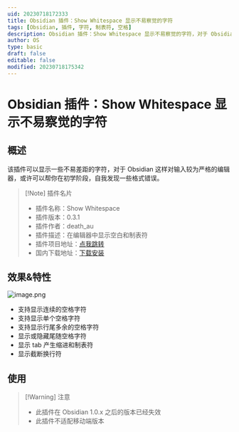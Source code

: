 ```yaml
---
uid: 20230718172333
title: Obsidian 插件：Show Whitespace 显示不易察觉的字符
tags: [Obsidian, 插件, 字符, 制表符, 空格]
description: Obsidian 插件：Show Whitespace 显示不易察觉的字符，对于 Obsidian 这样对输入较为严格的编辑器，或许可以帮你在初学阶段，自我发现一些格式错误。
author: OS
type: basic
draft: false
editable: false
modified: 20230718175342
---
```


# Obsidian 插件：Show Whitespace 显示不易察觉的字符

## 概述

该插件可以显示一些不易差距的字符，对于 Obsidian 这样对输入较为严格的编辑器，或许可以帮你在初学阶段，自我发现一些格式错误。

> [!Note] 插件名片
> - 插件名称：Show Whitespace
> - 插件版本：0.3.1
> - 插件作者：death_au
> - 插件描述：在编辑器中显示空白和制表符
> - 插件项目地址：[点我跳转](https://github.com/deathau/cm-show-whitespace-obsidian)
> - 国内下载地址：[下载安装](https://pkmer.cn/products/plugin/pluginMarket/?cm-show-whitespace-obsidian)

## 效果&特性

![image.png](https://cdn.pkmer.cn/images/20230718174628.png!pkmer)

- 支持显示连续的空格字符
- 支持显示单个空格字符
- 支持显示行尾多余的空格字符
- 显示或隐藏尾随空格字符
- 显示 tab 产生缩进和制表符
- 显示截断换行符

## 使用

> [!Warning] 注意
> - 此插件在 Obsidian 1.0.x 之后的版本已经失效
> - 此插件不适配移动端版本
